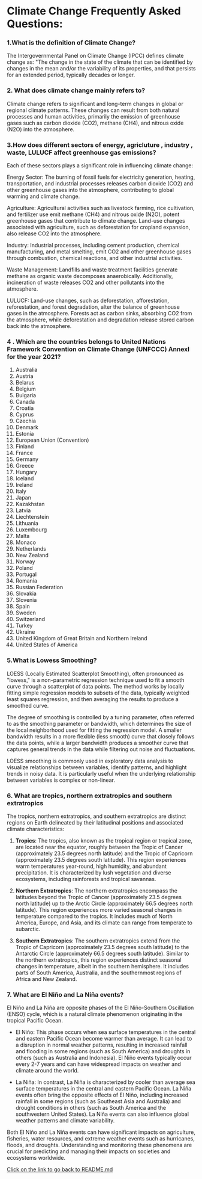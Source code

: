# Climate Change Frequently Asked Questions:

### 1.What is the definition of Climate Change?

The Intergovernmental Panel on Climate Change (IPCC) defines climate change as:
"The change in the state of the climate that can be identified by changes in the mean and/or the variability of its properties, 
and that persists for an extended period, typically decades or longer.

### 2. What does climate change mainly refers to?

Climate change refers to significant and long-term changes in global or regional climate patterns. 
These changes can result from both natural processes and human activities, primarily the emission of greenhouse gases such 
as carbon dioxide (CO2), methane (CH4), and nitrous oxide (N2O) into the atmosphere.

### 3.How does different sectors of energy, agricluture , industry , waste, LULUCF affect greenhouse gas emissions?

Each of these sectors plays a significant role in influencing climate change:

Energy Sector: The burning of fossil fuels for electricity generation, heating, transportation, and industrial processes releases 
carbon dioxide (CO2) and other greenhouse gases into the atmosphere, contributing to global warming and climate change.

Agriculture: Agricultural activities such as livestock farming, rice cultivation, and fertilizer use emit methane (CH4) and nitrous 
oxide (N2O), potent greenhouse gases that contribute to climate change. Land-use changes associated with agriculture, such as 
deforestation for cropland expansion, also release CO2 into the atmosphere.

Industry: Industrial processes, including cement production, chemical manufacturing, and metal smelting, emit CO2 and other greenhouse
gases through combustion, chemical reactions, and other industrial activities.

Waste Management: Landfills and waste treatment facilities generate methane as organic waste decomposes anaerobically. Additionally, 
incineration of waste releases CO2 and other pollutants into the atmosphere.

LULUCF: Land-use changes, such as deforestation, afforestation, reforestation, and forest degradation, alter the balance of greenhouse 
gases in the atmosphere. Forests act as carbon sinks, absorbing CO2 from the atmosphere, while deforestation and degradation release stored carbon back into the atmosphere.

### 4 . Which are the countries belongs to United Nations Framework Convention on Climate Change (UNFCCC) AnnexI for the year 2021?
 
1. Australia
2. Austria
3. Belarus
4. Belgium
5. Bulgaria
6. Canada
7. Croatia
8. Cyprus
9. Czechia
10. Denmark
11. Estonia
12. European Union (Convention)
13. Finland
14. France
15. Germany
16. Greece
17. Hungary
18. Iceland
19. Ireland
20. Italy
21. Japan
22. Kazakhstan
23. Latvia
24. Liechtenstein
25. Lithuania
26. Luxembourg
27. Malta
28. Monaco
29. Netherlands
30. New Zealand
31. Norway
32. Poland
33. Portugal
34. Romania
35. Russian Federation
36. Slovakia
37. Slovenia
38. Spain
39. Sweden
40. Switzerland
41. Turkey
42. Ukraine
43. United Kingdom of Great Britain and Northern Ireland
44. United States of America

### 5.What is Lowess Smoothing?
LOESS (Locally Estimated Scatterplot Smoothing), often pronounced as "lowess," is a non-parametric regression technique used to fit a smooth curve through a scatterplot of data points. The method works by locally fitting simple regression models to subsets of the data, typically weighted least squares regression, and then averaging the results to produce a smoothed curve. 

The degree of smoothing is controlled by a tuning parameter, often referred to as the smoothing parameter or bandwidth, which determines the size of the local neighborhood used for fitting the regression model. A smaller bandwidth results in a more flexible (less smooth) curve that closely follows the data points, while a larger bandwidth produces a smoother curve that captures general trends in the data while filtering out noise and fluctuations.

LOESS smoothing is commonly used in exploratory data analysis to visualize relationships between variables, identify patterns, and highlight trends in noisy data. It is particularly useful when the underlying relationship between variables is complex or non-linear.

### 6. What are tropics, northern extratropics and southern extratropics
The tropics, northern extratropics, and southern extratropics are distinct regions on Earth delineated by their latitudinal positions and associated climate characteristics:

1. **Tropics**: The tropics, also known as the tropical region or tropical zone, are located near the equator, roughly between the Tropic of Cancer (approximately 23.5 degrees north latitude) and the Tropic of Capricorn (approximately 23.5 degrees south latitude). This region experiences warm temperatures year-round, high humidity, and abundant precipitation. It is characterized by lush vegetation and diverse ecosystems, including rainforests and tropical savannas.

2. **Northern Extratropics**: The northern extratropics encompass the latitudes beyond the Tropic of Cancer (approximately 23.5 degrees north latitude) up to the Arctic Circle (approximately 66.5 degrees north latitude). This region experiences more varied seasonal changes in temperature compared to the tropics. It includes much of North America, Europe, and Asia, and its climate can range from temperate to subarctic.

3. **Southern Extratropics**: The southern extratropics extend from the Tropic of Capricorn (approximately 23.5 degrees south latitude) to the Antarctic Circle (approximately 66.5 degrees south latitude). Similar to the northern extratropics, this region experiences distinct seasonal changes in temperature, albeit in the southern hemisphere. It includes parts of South America, Australia, and the southernmost regions of Africa and New Zealand.
### 7. What are El Niño and La Niña events?

El Niño and La Niña are opposite phases of the El Niño-Southern Oscillation (ENSO) cycle, 
which is a natural climate phenomenon originating in the tropical Pacific Ocean.

-  El Niño: This phase occurs when sea surface temperatures in the central and eastern Pacific Ocean become warmer than average. 
It can lead to a disruption in normal weather patterns, resulting in increased rainfall and flooding in some regions
 (such as South America) and droughts in others (such as Australia and Indonesia). El Niño events typically occur every 2-7 years 
 and can have widespread impacts on weather and climate around the world.

- La Niña: In contrast, La Niña is characterized by cooler than average sea surface temperatures in the central and eastern 
Pacific Ocean. La Niña events often bring the opposite effects of El Niño, including increased rainfall in some regions 
(such as Southeast Asia and Australia) and drought conditions in others (such as South America and the southwestern United States). 
La Niña events can also influence global weather patterns and climate variability.

Both El Niño and La Niña events can have significant impacts on agriculture, fisheries, water resources, and extreme weather events 
such as hurricanes, floods, and droughts. Understanding and monitoring these phenomena are crucial for predicting and managing their 
impacts on societies and ecosystems worldwide.

[Click on the link to go back to README.md](/README.md)




